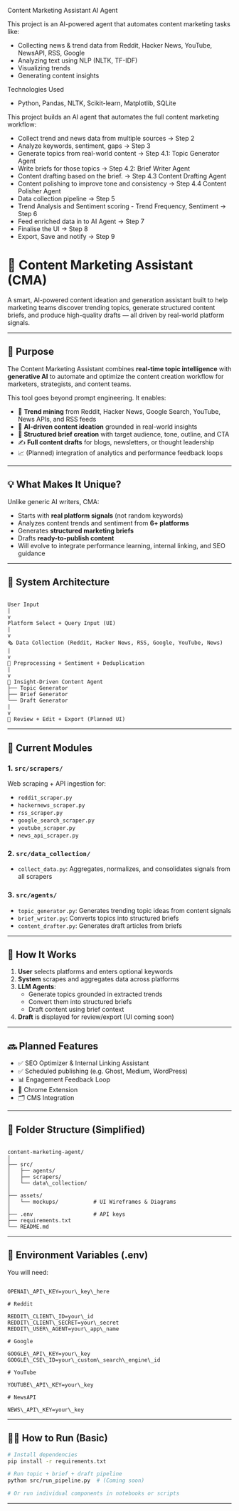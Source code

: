 Content Marketing Assistant AI Agent

This project is an AI-powered agent that automates content marketing tasks like:
- Collecting news & trend data from Reddit, Hacker News, YouTube, NewsAPI, RSS, Google
- Analyzing text using NLP (NLTK, TF-IDF)
- Visualizing trends
- Generating content insights

Technologies Used
- Python, Pandas, NLTK, Scikit-learn, Matplotlib, SQLite

This project builds an AI agent that automates the full content marketing workflow:
- Collect trend and news data from multiple sources → Step 2
- Analyze keywords, sentiment, gaps → Step 3
- Generate topics from real-world content → Step 4.1: Topic Generator Agent
- Write briefs for those topics → Step 4.2: Brief Writer Agent
- Content drafting based on the brief. → Step 4.3 Content Drafting Agent
- Content polishing to improve tone and consistency → Step 4.4 Content Polisher Agent
- Data collection pipeline → Step 5
- Trend Analysis and Sentiment scoring - Trend Frequency, Sentiment → Step 6
- Feed enriched data in to AI Agent → Step 7
- Finalise the UI → Step 8
- Export, Save and notify → Step 9


# 🧠 Content Marketing Assistant (CMA)

A smart, AI-powered content ideation and generation assistant built to help marketing teams discover trending topics, generate structured content briefs, and produce high-quality drafts — all driven by real-world platform signals.

---

## 🚀 Purpose

The Content Marketing Assistant combines **real-time topic intelligence** with **generative AI** to automate and optimize the content creation workflow for marketers, strategists, and content teams.

This tool goes beyond prompt engineering. It enables:

- 🚨 **Trend mining** from Reddit, Hacker News, Google Search, YouTube, News APIs, and RSS feeds  
- 🧠 **AI-driven content ideation** grounded in real-world insights  
- 🧾 **Structured brief creation** with target audience, tone, outline, and CTA  
- ✍️ **Full content drafts** for blogs, newsletters, or thought leadership  
- 📈 (Planned) integration of analytics and performance feedback loops  

---

## 💡 What Makes It Unique?

Unlike generic AI writers, CMA:
- Starts with **real platform signals** (not random keywords)
- Analyzes content trends and sentiment from **6+ platforms**
- Generates **structured marketing briefs**
- Drafts **ready-to-publish content**
- Will evolve to integrate performance learning, internal linking, and SEO guidance

---

## 🧱 System Architecture

```

User Input
|
v
Platform Select + Query Input (UI)
|
v
🗞️ Data Collection (Reddit, Hacker News, RSS, Google, YouTube, News)
|
v
🧪 Preprocessing + Sentiment + Deduplication
|
v
🧠 Insight-Driven Content Agent
├── Topic Generator
├── Brief Generator
└── Draft Generator
|
v
🧾 Review + Edit + Export (Planned UI)

```

---

## 🧩 Current Modules

### 1. `src/scrapers/`
Web scraping + API ingestion for:
- `reddit_scraper.py`
- `hackernews_scraper.py`
- `rss_scraper.py`
- `google_search_scraper.py`
- `youtube_scraper.py`
- `news_api_scraper.py`

### 2. `src/data_collection/`
- `collect_data.py`: Aggregates, normalizes, and consolidates signals from all scrapers

### 3. `src/agents/`
- `topic_generator.py`: Generates trending topic ideas from content signals
- `brief_writer.py`: Converts topics into structured briefs
- `content_drafter.py`: Generates draft articles from briefs

---

## 🔧 How It Works

1. **User** selects platforms and enters optional keywords
2. **System** scrapes and aggregates data across platforms
3. **LLM Agents**:
   - Generate topics grounded in extracted trends
   - Convert them into structured briefs
   - Draft content using brief context
4. **Draft** is displayed for review/export (UI coming soon)

---

## 🔜 Planned Features

- ✅ SEO Optimizer & Internal Linking Assistant  
- ✅ Scheduled publishing (e.g. Ghost, Medium, WordPress)
- 📊 Engagement Feedback Loop
- 📎 Chrome Extension
- 🗂️ CMS Integration

---

## 📁 Folder Structure (Simplified)

```

content-marketing-agent/
│
├── src/
│   ├── agents/
│   ├── scrapers/
│   └── data\_collection/
│
├── assets/
│   └── mockups/           # UI Wireframes & Diagrams
│
├── .env                   # API keys
├── requirements.txt
└── README.md

```

---

## 🔐 Environment Variables (.env)

You will need:

```

OPENAI\_API\_KEY=your\_key\_here

# Reddit

REDDIT\_CLIENT\_ID=your\_id
REDDIT\_CLIENT\_SECRET=your\_secret
REDDIT\_USER\_AGENT=your\_app\_name

# Google

GOOGLE\_API\_KEY=your\_key
GOOGLE\_CSE\_ID=your\_custom\_search\_engine\_id

# YouTube

YOUTUBE\_API\_KEY=your\_key

# NewsAPI

NEWS\_API\_KEY=your\_key

````

---

## 👨‍💻 How to Run (Basic)

```bash
# Install dependencies
pip install -r requirements.txt

# Run topic + brief + draft pipeline
python src/run_pipeline.py  # (Coming soon)

# Or run individual components in notebooks or scripts
````

---

